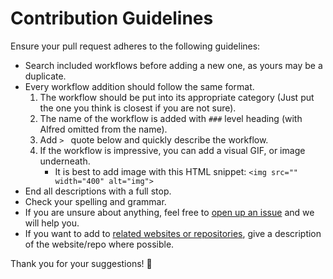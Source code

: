 # Contribution Guidelines
Ensure your pull request adheres to the following guidelines:
- Search included workflows before adding a new one, as yours may be a duplicate.
- Every workflow addition should follow the same format.
	1. The workflow should be put into its appropriate category (Just put the one you think is closest if you are not sure).
	2. The name of the workflow is added with `###` level heading (with Alfred omitted from the name).
	3. Add `> ` quote below and quickly describe the workflow.
	4. If the workflow is impressive, you can add a visual GIF, or image underneath.
		- It is best to add image with this HTML snippet: `<img src="" width="400" alt="img">`
- End all descriptions with a full stop.
- Check your spelling and grammar.
- If you are unsure about anything, feel free to [open up an issue](https://github.com/learn-anything/alfred-workflows/issues/new) and we will help you.
- If you want to add to [related websites or repositories](https://github.com/learn-anything/alfred-workflows#related-websites--repositories), give a description of the website/repo where possible.

Thank you for your suggestions! 💜